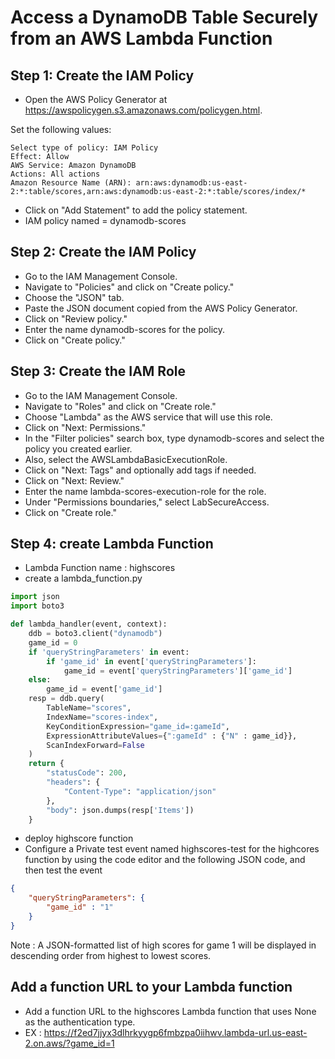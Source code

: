 #  Access a DynamoDB Table Securely from an AWS Lambda Function 

## Step 1: Create the IAM Policy
- Open the AWS Policy Generator at https://awspolicygen.s3.amazonaws.com/policygen.html.
  
Set the following values:
```
Select type of policy: IAM Policy
Effect: Allow
AWS Service: Amazon DynamoDB
Actions: All actions
Amazon Resource Name (ARN): arn:aws:dynamodb:us-east-2:*:table/scores,arn:aws:dynamodb:us-east-2:*:table/scores/index/*
```
- Click on "Add Statement" to add the policy statement.
- IAM policy named = dynamodb-scores

## Step 2: Create the IAM Policy
- Go to the IAM Management Console.
- Navigate to "Policies" and click on "Create policy."
- Choose the "JSON" tab.
- Paste the JSON document copied from the AWS Policy Generator.
- Click on "Review policy."
- Enter the name dynamodb-scores for the policy.
- Click on "Create policy."

## Step 3: Create the IAM Role
- Go to the IAM Management Console.
- Navigate to "Roles" and click on "Create role."
- Choose "Lambda" as the AWS service that will use this role.
- Click on "Next: Permissions."
- In the "Filter policies" search box, type dynamodb-scores and select the policy you created earlier.
- Also, select the AWSLambdaBasicExecutionRole.
- Click on "Next: Tags" and optionally add tags if needed.
- Click on "Next: Review."
- Enter the name lambda-scores-execution-role for the role.
- Under "Permissions boundaries," select LabSecureAccess.
- Click on "Create role."

## Step 4:  create Lambda Function
- Lambda Function name : highscores
- create a lambda_function.py
```python
import json
import boto3

def lambda_handler(event, context):
    ddb = boto3.client("dynamodb")
    game_id = 0
    if 'queryStringParameters' in event:
        if 'game_id' in event['queryStringParameters']:
            game_id = event['queryStringParameters']['game_id']
    else:
        game_id = event['game_id']
    resp = ddb.query(
        TableName="scores",
        IndexName="scores-index",
        KeyConditionExpression="game_id=:gameId",
        ExpressionAttributeValues={":gameId" : {"N" : game_id}},
        ScanIndexForward=False
    )
    return {
        "statusCode": 200,
        "headers": {
            "Content-Type": "application/json"
        },
        "body": json.dumps(resp['Items'])
    }
```
- deploy highscore function
- Configure a Private test event named highscores-test for the highcores function by using the code editor and the following JSON code, and then test the event
``` JSON
{
    "queryStringParameters": {
        "game_id" : "1"
    }
}
```
Note : A JSON-formatted list of high scores for game 1 will be displayed in descending order from highest to lowest scores.

## Add a function URL to your Lambda function
- Add a function URL to the highscores Lambda function that uses None as the authentication type.
- EX : https://f2ed7jjyx3dlhrkyygp6fmbzpa0iihwv.lambda-url.us-east-2.on.aws/?game_id=1
